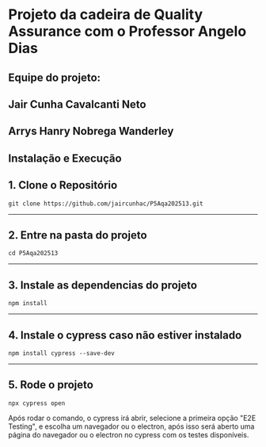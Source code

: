 # Projeto da cadeira de Quality Assurance com o Professor Angelo Dias

## Equipe do projeto: 
## Jair Cunha Cavalcanti Neto 
## Arrys Hanry Nobrega Wanderley


## Instalação e Execução

## 1. Clone o Repositório
```
git clone https://github.com/jaircunhac/P5Aqa202513.git
```
---

## 2. Entre na pasta do projeto
```
cd P5Aqa202513
```
---

## 3. Instale as dependencias do projeto
```
npm install
```
---

## 4. Instale o cypress caso não estiver instalado
```
npm install cypress --save-dev
```
---

## 5. Rode o projeto
```
npx cypress open
```
Após rodar o comando, o cypress irá abrir, selecione a primeira opção "E2E Testing", e escolha um navegador ou o electron, após isso será aberto uma página do navegador ou o electron no cypress com os testes disponíveis.
